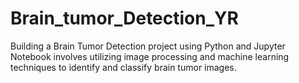 # Brain_tumor_Detection_YR
Building a Brain Tumor Detection project using Python and Jupyter Notebook involves utilizing image processing and machine learning techniques to identify and classify brain tumor images. 
